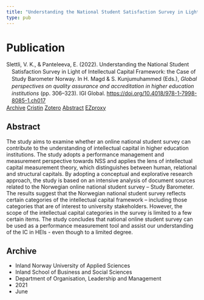 ```yaml
---
title: "Understanding the National Student Satisfaction Survey in Light of Intellectual Capital Framework: the Case of Study Barometer Norway"
type: pub
---
```

<h1>Publication</h1>
<article id="csl-bib-container-X3JE7J8K" class="csl-bib-container">
  <div class="csl-bib-body" style="line-height: 1.35; padding-left: 1em; text-indent:-1em;">
  <div class="csl-entry">Slettli, V. K., &amp; Panteleeva, E. (2022). Understanding the National Student Satisfaction Survey in Light of Intellectual Capital Framework: the Case of Study Barometer Norway. In H. Magd &amp; S. Kunjumuhammed (Eds.), <i>Global perspectives on quality assurance and accreditation in higher education institutions</i> (pp. 306&#x2013;323). IGI Global. <a href="https://doi.org/10.4018/978-1-7998-8085-1.ch017">https://doi.org/10.4018/978-1-7998-8085-1.ch017</a></div>
</div>
  <div class="csl-bib-buttons">
    <a href="#taxonomy-article-X3JE7J8K" class="csl-bib-button">Archive</a>
    <a href="https://app.cristin.no/results/show.jsf?id=1918708" alt="Cristin URL" class="csl-bib-button">Cristin</a>
    <a href="http://zotero.org/groups/5022929/items/X3JE7J8K" alt="Zotero URL" class="csl-bib-button">Zotero</a>
    <a href="#abstract-article-X3JE7J8K" class="csl-bib-button">Abstract</a>
    <a href="http://ezproxy.inn.no/login?url=https://doi.org/10.4018/978-1-7998-8085-1.ch017" class="csl-bib-button">EZproxy</a>
  </div>
  <div id="csl-bib-meta-container-X3JE7J8K"></div>
</article>
<div id="csl-bib-meta-X3JE7J8K" class="csl-bib-meta">
  <article id="abstract-article-X3JE7J8K" class="abstract-article">
    <h1>Abstract</h1>
    The study aims to examine whether an online national student survey can contribute to the understanding of intellectual capital in higher education institutions. The study adopts a performance management and measurement perspective towards NSS and applies the lens of intellectual capital measurement theory, which distinguishes between human, relational and structural capitals. By adopting a conceptual and explorative research approach, the study is based on an intensive analysis of document sources related to the Norwegian online national student survey – Study Barometer. The results suggest that the Norwegian national student survey reflects certain categories of the intellectual capital framework – including those categories that are of interest to university stakeholders. However, the scope of the intellectual capital categories in the survey is limited to a few certain items. The study concludes that national online student survey can be used as a performance measurement tool and assist our understanding of the IC in HEIs - even though to a limited degree.
  </article>
  <article id="taxonomy-article-X3JE7J8K" class="taxonomy-article">
    <h1>Archive</h1>
    <ul>
      <li>Inland Norway University of Applied Sciences</li>
      <li>Inland School of Business and Social Sciences</li>
      <li>Department of Organisation, Leadership and Management</li>
      <li>2021</li>
      <li>June</li>
    </ul>
  </article>
</div>
